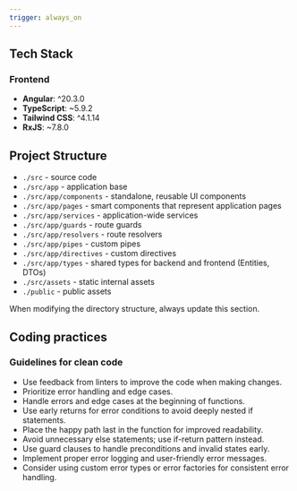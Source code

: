```yaml
---
trigger: always_on
---
```


## Tech Stack

### Frontend

- **Angular**: ^20.3.0
- **TypeScript**: ~5.9.2
- **Tailwind CSS**: ^4.1.14
- **RxJS**: ~7.8.0

## Project Structure

- `./src` - source code
- `./src/app` - application base
- `./src/app/components` - standalone, reusable UI components
- `./src/app/pages` - smart components that represent application pages
- `./src/app/services` - application-wide services
- `./src/app/guards` - route guards
- `./src/app/resolvers` - route resolvers
- `./src/app/pipes` - custom pipes
- `./src/app/directives` - custom directives
- `./src/app/types` - shared types for backend and frontend (Entities, DTOs)
- `./src/assets` - static internal assets
- `./public` - public assets

When modifying the directory structure, always update this section.

## Coding practices

### Guidelines for clean code

- Use feedback from linters to improve the code when making changes.
- Prioritize error handling and edge cases.
- Handle errors and edge cases at the beginning of functions.
- Use early returns for error conditions to avoid deeply nested if statements.
- Place the happy path last in the function for improved readability.
- Avoid unnecessary else statements; use if-return pattern instead.
- Use guard clauses to handle preconditions and invalid states early.
- Implement proper error logging and user-friendly error messages.
- Consider using custom error types or error factories for consistent error handling.